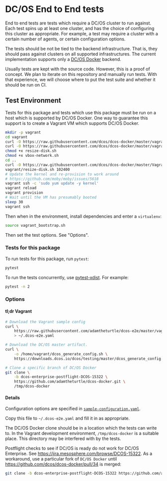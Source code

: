 # DC/OS End to End tests

End to end tests are tests which require a DC/OS cluster to run against.
Each test spins up at least one cluster, and has the choice of configuring this cluster as appropriate.
For example, a test may require a cluster with a certain number of agents, or certain configuration options.

The tests should be not be tied to the backend infrastructure.
That is, they should pass against clusters on all supported infrastructures.
The current implementation supports only a [DC/OS Docker](https://github.com/dcos/dcos-docker) backend.

Usually tests are kept with the source code.
However, this is a proof of concept.
We plan to iterate on this repository and manually run tests.
With that experience, we will choose where to put the test suite and whether it should be run on CI.

## Test Environment

Tests for this package and tests which use this package must be run on a host which is supported by DC/OS Docker.
One way to guarantee this support is to create a Vagrant VM which supports DC/OS Docker.

```sh
mkdir -p vagrant
cd vagrant
curl -O https://raw.githubusercontent.com/dcos/dcos-docker/master/vagrant/resize-disk.sh
curl -O https://raw.githubusercontent.com/dcos/dcos-docker/master/vagrant/vbox-network.sh
chmod +x resize-disk.sh
chmod +x vbox-network.sh
cd ..
curl -O https://raw.githubusercontent.com/dcos/dcos-docker/master/Vagrantfile
vagrant/resize-disk.sh 102400
# Update the kernel and re-provision to work around
# https://github.com/moby/moby/issues/5618
vagrant ssh -c 'sudo yum update -y kernel'
vagrant reload
vagrant provision
# Wait until the VM has presumably booted
sleep 30
vagrant ssh
```

Then when in the environment, install dependencies and enter a `virtualenv`:

```sh
source vagrant_bootstrap.sh
```

Then set the test options.
See "Options".

### Tests for this package

To run tests for this package, run `pytest`:

```sh
pytest
```

To run the tests concurrently, use [pytest-xdist](https://github.com/pytest-dev/pytest-xdist).
For example:

```sh
pytest -n 2
```

### Options

#### tl;dr Vagrant

```sh
# Download the Vagrant sample config
curl \
    https://raw.githubusercontent.com/adamtheturtle/dcos-e2e/master/vagrant-sample-configuration.yaml \
    > ~/.dcos-e2e.yaml

# Download the DC/OS master artifact.
curl \
    -o /home/vagrant/dcos_generate_config.sh \
    https://downloads.dcos.io/dcos/testing/master/dcos_generate_config.sh

# Clone a specific branch of DC/OS Docker
git clone \
    -b dcos-enterprise-postflight-DCOS-15322 \
    https://github.com/adamtheturtle/dcos-docker.git \
    /tmp/dcos-docker
```

#### Details

Configuration options are specified in [`sample-configuration.yaml`](https://raw.githubusercontent.com/adamtheturtle/dcos-e2e/master/sample-configuration.yaml).

Copy this file to `~/.dcos-e2e.yaml` and fill it in as appropriate.

The DC/OS Docker clone should be in a location which the tests can write to.
In the Vagrant development environment, `/tmp/dcos-docker` is a suitable place.
This directory may be interfered with by the tests.

Postflight checks to see if DC/OS is ready do not work for DC/OS Enterprise.
See <https://jira.mesosphere.com/browse/DCOS-15322>.
As a workaround, use a particular fork of `DC/OS Docker`
until <https://github.com/dcos/dcos-docker/pull/34> is merged:

```sh
git clone -b dcos-enterprise-postflight-DCOS-15322 https://github.com/adamtheturtle/dcos-docker.git
```
